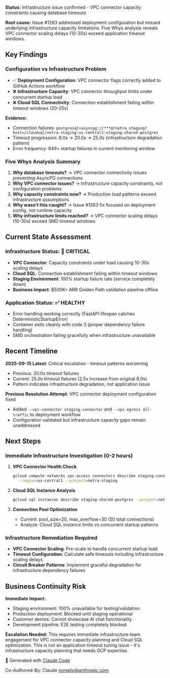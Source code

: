**Status:** Infrastructure issue confirmed - VPC connector capacity constraints causing database timeouts

**Root cause:** Issue #1263 addressed deployment configuration but missed underlying infrastructure capacity limitations. Five Whys analysis reveals VPC connector scaling delays (10-30s) exceed application timeout windows.

## Key Findings

### Configuration vs Infrastructure Problem
- ✅ **Deployment Configuration**: VPC connector flags correctly added to GitHub Actions workflow
- ❌ **Infrastructure Capacity**: VPC connector throughput limits under concurrent startup load
- ❌ **Cloud SQL Connectivity**: Connection establishment failing within timeout windows (20-25s)

**Evidence:**
- Connection failures: `postgresql+asyncpg://***@/netra_staging?host=/cloudsql/netra-staging:us-central1:staging-shared-postgres`
- Timeout progression: 8.0s → 20.0s → 25.0s (infrastructure degradation pattern)
- Error frequency: 649+ startup failures in current monitoring window

### Five Whys Analysis Summary
1. **Why database timeouts?** → VPC connector connectivity issues preventing AsyncPG connections
2. **Why VPC connector issues?** → Infrastructure capacity constraints, not configuration problems
3. **Why capacity constraints now?** → Production load patterns exceed infrastructure assumptions
4. **Why wasn't this caught?** → Issue #1263 fix focused on deployment config, not runtime capacity
5. **Why infrastructure limits reached?** → VPC connector scaling delays (10-30s) exceed SMD timeout windows

## Current State Assessment

### Infrastructure Status: 🔴 CRITICAL
- **VPC Connector**: Capacity constraints under load causing 10-30s scaling delays
- **Cloud SQL**: Connection establishment failing within timeout windows
- **Staging Environment**: 100% startup failure rate (service completely down)
- **Business Impact**: $500K+ ARR Golden Path validation pipeline offline

### Application Status: ✅ HEALTHY
- Error handling working correctly (FastAPI lifespan catches DeterministicStartupError)
- Container exits cleanly with code 3 (proper dependency failure handling)
- SMD orchestration failing gracefully when infrastructure unavailable

## Recent Timeline

**2025-09-15 Latest**: Critical escalation - timeout patterns worsening
- Previous: 20.0s timeout failures
- Current: 25.0s timeout failures (2.5x increase from original 8.0s)
- Pattern indicates infrastructure degradation, not application issue

**Previous Resolution Attempt**: VPC connector deployment configuration fixed
- Added `--vpc-connector staging-connector` and `--vpc-egress all-traffic` to deployment workflow
- Configuration validated but infrastructure capacity gaps remain unaddressed

## Next Steps

### Immediate Infrastructure Investigation (0-2 hours)
1. **VPC Connector Health Check**
   ```bash
   gcloud compute networks vpc-access connectors describe staging-connector \
     --region=us-central1 --project=netra-staging
   ```

2. **Cloud SQL Instance Analysis**
   ```bash
   gcloud sql instances describe staging-shared-postgres --project=netra-staging
   ```

3. **Connection Pool Optimization**
   - Current: pool_size=20, max_overflow=30 (50 total connections)
   - Analyze: Cloud SQL instance limits vs concurrent startup patterns

### Infrastructure Remediation Required
- **VPC Connector Scaling**: Pre-scale to handle concurrent startup load
- **Timeout Configuration**: Calculate safe timeouts including infrastructure scaling delays
- **Circuit Breaker Patterns**: Implement graceful degradation for infrastructure dependency failures

## Business Continuity Risk

**Immediate Impact:**
- Staging environment: 100% unavailable for testing/validation
- Production deployment: Blocked until staging operational
- Customer demos: Cannot showcase AI chat functionality
- Development pipeline: E2E testing completely blocked

**Escalation Needed:**
This requires immediate infrastructure team engagement for VPC connector capacity planning and Cloud SQL optimization. This is not an application timeout tuning issue - it's infrastructure capacity planning that needs GCP expertise.

🤖 Generated with [Claude Code](https://claude.ai/code)

Co-Authored-By: Claude <noreply@anthropic.com>